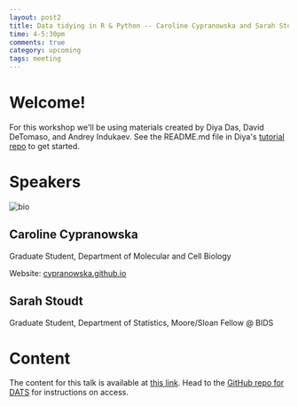 ```yaml
---
layout: post2
title: Data tidying in R & Python -- Caroline Cypranowska and Sarah Stoudt
time: 4-5:30pm
comments: true
category: upcoming
tags: meeting
---
```


# Welcome!

For this workshop we'll be using materials created by Diya Das, David DeTomaso, and Andrey Indukaev. See the README.md file in Diya's [tutorial repo](https://github.com/diyadas/tutorials) to get started. 

# Speakers

![bio]({{site.url}}/bioimages/cypranowska.png)

## Caroline Cypranowska
Graduate Student, Department of Molecular and Cell Biology


Website: [cypranowska.github.io](https://cypranowska.github.io/)

## Sarah Stoudt
Graduate Student, Department of Statistics, 
Moore/Sloan Fellow @ BIDS

# Content

The content for this talk is available at
[this link](https://github.com/BIDS/dats/tree/master/code_examples/JupyterNotebookForGreatGood).
Head to the
[GitHub repo for DATS](https://github.com/BIDS/dats)
for instructions on access.
